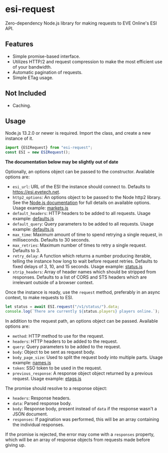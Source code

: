 # esi-request

Zero-dependency Node.js library for making requests to EVE Online's ESI API.

## Features

* Simple promise-based interface.
* Utilizes HTTP/2 and request compression to make the most efficient use of your bandwidth.
* Automatic pagination of requests.
* Simple ETag usage.

## Not Included

* Caching.

## Usage

Node.js 13.2.0 or newer is required. Import the class, and create a new instance of it.

```js
import {ESIRequest} from "esi-request";
const ESI = new ESIRequest();
```

**The documentation below may be slightly out of date**

Optionally, an options object can be passed to the constructor. Available options are:

* `esi_url`: URL of the ESI the instance should connect to. Defaults to https://esi.evetech.net. 
* `http2_options`: An options object to be passed to the Node http2 library. See the [Node.js documentation](https://nodejs.org/api/http2.html#http2_http2_connect_authority_options_listener) for full details on available options. Usage example: [markets.js](examples/markets.js)
* `default_headers`: HTTP headers to be added to all requests. Usage example: [defaults.js](examples/defaults.js)
* `default_query`: Query parameters to be added to all requests. Usage example: [defaults.js](examples/defaults.js)
* `max_time`: Maximum amount of time to spend retrying a single request, in milliseconds. Defaults to 30 seconds.
* `max_retries`: Maximum number of times to retry a single request. Defaults to 3.
* `retry_delay`: A function which returns a number producing iterable, telling the instance how long to wait before request retries. Defaults to fixed delays of 3, 10, and 15 seconds. Usage example: [status.js](examples/status.js)
* `strip_headers`: Array of header names which should be stripped from responses. Defaults to a list of CORS and STS headers which are irrelevant outside of a browser context.

Once the instance is ready, use the `request` method, preferably in an async context, to make requests to ESI.

```js
let status = await ESI.request("/v1/status/").data;
console.log(`There are currently ${status.players} players online.`);
```

In addition to the request path, an options object can be passed. Available options are:

* `method`: HTTP method to use for the request.
* `headers`: HTTP headers to be added to the request.
* `query`: Query parameters to be added to the request.
* `body`: Object to be sent as request body. 
* `body_page_size`: Used to split the request body into multiple parts. Usage example: [names.js](examples/names.js)
* `token`: SSO token to be used in the request. 
* `previous_response`: A response object object returned by a previous request. Usage example: [etags.js](examples/etags.js)

The promise should resolve to a response object:

* `headers`: Response headers.
* `data`: Parsed response body.
* `body`: Response body, present instead of `data` if the response wasn't a JSON document.
* `responses`: If pagination was performed, this will be an array containing the individual responses.

If the promise is rejected, the error may come with a `responses` property, which will be an array of response objects from requests made before giving up.
